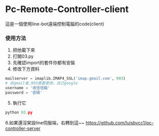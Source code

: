 # Pc-Remote-Controller-client

這是一個使用line-bot遠端控制電腦的code(client)



### **使用方法**

 1. 把他載下來
 2. 打開03.py
 3. 先確認import的套件你都有安裝
 4. 修改下方資料
```python
mailserver = imaplib.IMAP4_SSL('imap.gmail.com', 993)
# 非gmail者,993需要更改，自己google
username = '收信信箱'
password = '密碼'
```
 5. 執行它
```python
python 03.py
```
6.如果還沒架設line伺服端，右轉到這~~
https://github.com/luisbvcc1/pc-controller-server
